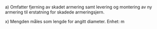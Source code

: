a) Omfatter fjerning av skadet armering samt levering og montering av ny armering til erstatning for skadede armeringsjern.

x) Mengden måles som lengde for angitt diameter. Enhet: m

